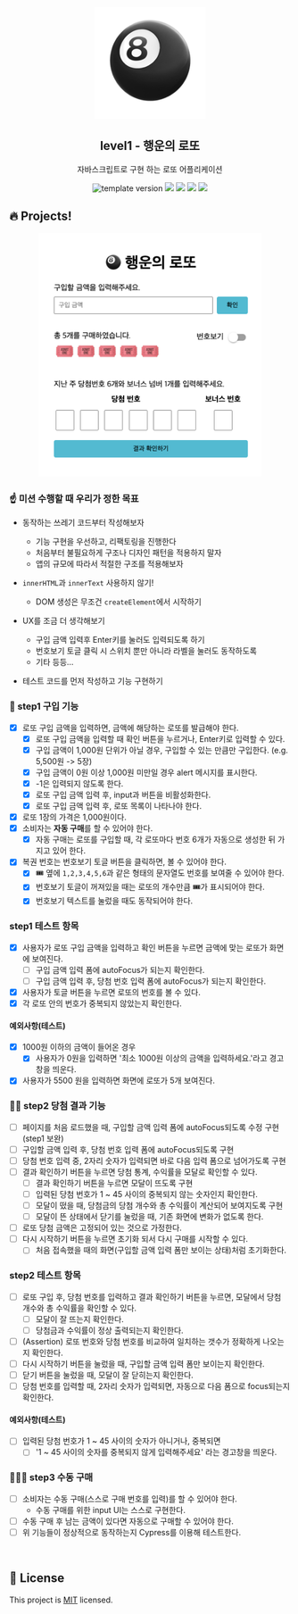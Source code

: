 <p align="middle" >
  <img width="200px;" src="./src/images/lotto_ball.png"/>
</p>
<h2 align="middle">level1 - 행운의 로또</h2>
<p align="middle">자바스크립트로 구현 하는 로또 어플리케이션</p>
<p align="middle">
<img src="https://img.shields.io/badge/version-1.0.0-blue?style=flat-square" alt="template version"/>
<img src="https://img.shields.io/badge/language-html-red.svg?style=flat-square"/>
<img src="https://img.shields.io/badge/language-css-blue.svg?style=flat-square"/>
<img src="https://img.shields.io/badge/language-js-yellow.svg?style=flat-square"/>
<a href="https://github.com/daybrush/moveable/blob/master/LICENSE" target="_blank">
  <img src="https://img.shields.io/github/license/daybrush/moveable.svg?style=flat-square&label=license&color=08CE5D"/>
  </a>
</p>

## 🔥 Projects!

<p align="middle">
  <img width="400" src="./src/images/lotto_ui.png">
</p>

### ☝️ 미션 수행할 때 우리가 정한 목표

- 동작하는 쓰레기 코드부터 작성해보자

  - 기능 구현을 우선하고, 리팩토링을 진행한다
  - 처음부터 불필요하게 구조나 디자인 패턴을 적용하지 말자
  - 앱의 규모에 따라서 적절한 구조를 적용해보자

- `innerHTML`과 `innerText` 사용하지 않기!

  - DOM 생성은 무조건 `createElement`에서 시작하기

- UX를 조금 더 생각해보기

  - 구입 금액 입력후 Enter키를 눌러도 입력되도록 하기
  - 번호보기 토글 클릭 시 스위치 뿐만 아니라 라벨을 눌러도 동작하도록
  - 기타 등등...

- 테스트 코드를 먼저 작성하고 기능 구현하기

### 🎯 step1 구입 기능

- [x] 로또 구입 금액을 입력하면, 금액에 해당하는 로또를 발급해야 한다.
  - [x] 로또 구입 금액을 입력할 때 확인 버튼을 누르거나, Enter키로 입력할 수 있다.
  - [x] 구입 금액이 1,000원 단위가 아닐 경우, 구입할 수 있는 만큼만 구입한다. (e.g. 5,500원 -> 5장)
  - [x] 구입 금액이 0원 이상 1,000원 미만일 경우 alert 메시지를 표시한다.
  - [x] -1은 입력되지 않도록 한다.
  - [x] 로또 구입 금액 입력 후, input과 버튼을 비활성화한다.
  - [x] 로또 구입 금액 입력 후, 로또 목록이 나타나야 한다.
- [x] 로또 1장의 가격은 1,000원이다.
- [x] 소비자는 **자동 구매**를 할 수 있어야 한다.
  - [x] 자동 구매는 로또를 구입할 때, 각 로또마다 번호 6개가 자동으로 생성한 뒤 가지고 있어 한다.
- [x] 복권 번호는 번호보기 토글 버튼을 클릭하면, 볼 수 있어야 한다.
  - [x] 🎟️ 옆에 `1,2,3,4,5,6`과 같은 형태의 문자열도 번호를 보여줄 수 있어야 한다.
  - [x] 번호보기 토글이 꺼져있을 때는 로또의 개수만큼 🎟️가 표시되어야 한다.
  - [x] 번호보기 텍스트를 눌렀을 때도 동작되어야 한다.

### step1 테스트 항목

- [x] 사용자가 로또 구입 금액을 입력하고 확인 버튼을 누르면 금액에 맞는 로또가 화면에 보여진다.
  - [ ] 구입 금액 입력 폼에 autoFocus가 되는지 확인한다.
  - [ ] 구입 금액 입력 후, 당첨 번호 입력 폼에 autoFocus가 되는지 확인한다.
- [x] 사용자가 토글 버튼을 누르면 로또의 번호를 볼 수 있다.
- [x] 각 로또 안의 번호가 중복되지 않았는지 확인한다.

#### 예외사항(테스트)

- [x] 1000원 이하의 금액이 들어온 경우
  - [x] 사용자가 0원을 입력하면 '최소 1000원 이상의 금액을 입력하세요.'라고 경고창을 띄운다.
- [x] 사용자가 5500 원을 입력하면 화면에 로또가 5개 보여진다.

### 🎯🎯 step2 당첨 결과 기능

- [ ] 페이지를 처음 로드했을 때, 구입할 금액 입력 폼에 autoFocus되도록 수정 구현 (step1 보완)
- [ ] 구입할 금액 입력 후, 당첨 번호 입력 폼에 autoFocus되도록 구현
- [ ] 당첨 번호 입력 중, 2자리 숫자가 입력되면 바로 다음 입력 폼으로 넘어가도록 구현
- [ ] 결과 확인하기 버튼을 누르면 당첨 통계, 수익률을 모달로 확인할 수 있다.
  - [ ] 결과 확인하기 버튼을 누르면 모달이 뜨도록 구현
  - [ ] 입력된 당첨 번호가 1 ~ 45 사이의 중복되지 않는 숫자인지 확인한다.
  - [ ] 모달이 떴을 때, 당첨금의 당첨 개수와 총 수익률이 계산되어 보여지도록 구현
  - [ ] 모달이 뜬 상태에서 닫기를 눌렀을 때, 기존 화면에 변화가 없도록 한다.
- [ ] 로또 당첨 금액은 고정되어 있는 것으로 가정한다.
- [ ] 다시 시작하기 버튼을 누르면 초기화 되서 다시 구매를 시작할 수 있다.
  - [ ] 처음 접속했을 때의 화면(구입할 금액 입력 폼만 보이는 상태)처럼 초기화한다.

### step2 테스트 항목

- [ ] 로또 구입 후, 당첨 번호를 입력하고 결과 확인하기 버튼을 누르면, 모달에서 당첨 개수와 총 수익률을 확인할 수 있다.
  - [ ] 모달이 잘 뜨는지 확인한다.
  - [ ] 당첨금과 수익률이 정상 출력되는지 확인한다.
- [ ] (Assertion) 로또 번호와 당첨 번호를 비교하여 일치하는 갯수가 정확하게 나오는지 확인한다.
- [ ] 다시 시작하기 버튼을 눌렀을 때, 구입할 금액 입력 폼만 보이는지 확인한다.
- [ ] 닫기 버튼을 눌렀을 때, 모달이 잘 닫히는지 확인한다.
- [ ] 당첨 번호를 입력할 때, 2자리 숫자가 입력되면, 자동으로 다음 폼으로 focus되는지 확인한다.

#### 예외사항(테스트)

- [ ] 입력된 당첨 번호가 1 ~ 45 사이의 숫자가 아니거나, 중복되면
  - [ ] '1 ~ 45 사이의 숫자를 중복되지 않게 입력해주세요' 라는 경고창을 띄운다.

### 🎯🎯🎯 step3 수동 구매

- [ ] 소비자는 수동 구매(스스로 구매 번호를 입력)를 할 수 있어야 한다.
  - 수동 구매를 위한 input UI는 스스로 구현한다.
- [ ] 수동 구매 후 남는 금액이 있다면 자동으로 구매할 수 있어야 한다.
- [ ] 위 기능들이 정상적으로 동작하는지 Cypress를 이용해 테스트한다.

<br>

## 📝 License

This project is [MIT](https://github.com/woowacourse/javascript-lotto/blob/main/LICENSE) licensed.

